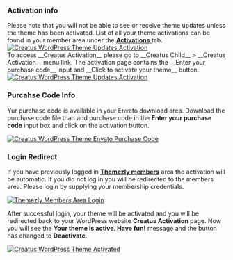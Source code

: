 <div class="thz-notification thz-notification-red thz-align-left">
	<h3 class="thz-notification-title">Activation info</h3>
	<div>Please note that you will not be able to see or receive theme updates unless the theme has been activated. List of all your theme activations can be found in your member area under the 	<a href="https://members.themezly.com/thz/user-activations/"> <b>Activations</b> </a> tab.
	</div>
</div>

<div class="thz-lightbox-gallery" markdown="1">

<div class="thz-doc-image max">
<a class="thz-lightbox mfp-image" href="../../docs-media/activate-creatus.jpg" data-mfp-title="Creatus WordPress Theme Updates Activation" data-modal-size="large">
	<img src="../../docs-media/activate-creatus.jpg" alt="Creatus WordPress Theme Updates Activation" />
</a>
</div>

<div markdown="1">
To access  __Creatus Activation__ please go to __Creatus Child__ >  __Creatus Activation__ menu link. 
The activation page contains the __Enter your purchase code__ input and __Click to activate your theme__ button..

<div class="thz-doc-image">
<a class="thz-lightbox mfp-image" href="../../docs-media/activate-creatus-e.jpg?v=2" data-mfp-title="Creatus WordPress Theme Updates Activation" data-modal-size="large">
	<img src="../../docs-media/activate-creatus-e.jpg?v=2" alt="Creatus WordPress Theme Updates Activation" />
</a>
</div>


### Purcahse Code Info

Yur purchase code is available in your Envato download area. Download the purchase code file than add purchase code in the __Enter your purchase code__ input box and click on the activation button.   

<div class="thz-doc-image">
<a class="thz-lightbox mfp-image" href="../../docs-media/creatus-purchase-code.jpg" data-mfp-title="Creatus WordPress Theme Envato Purchase Code" data-modal-size="large">
	<img src="../../docs-media/creatus-purchase-code.jpg" alt="Creatus WordPress Theme Envato Purchase Code" />
</a>
</div>
 
### Login Redirect


If you have previously logged in __[Themezly members](https://members.themezly.com/)__ area the activation will be automatic. If you did not log in you will be redirected to the members area. Please login by supplying your membership credentials. 

<div class="thz-doc-image">
<a class="thz-lightbox mfp-image" href="../../docs-media/activate-creatus-4.jpg" data-mfp-title="Themezly Members Area Login" data-modal-size="large">
	<img src="../../docs-media/activate-creatus-4.jpg" alt="Themezly Members Area Login" />
</a>
</div>

After  successful login, your theme will be activated and you will be redirected back to your WordPress website __Creatus Activation__ page. Now you will see the __Your theme is active. Have fun!__ message and the button has changed to __Deactivate__. 

<div class="thz-doc-image max">
<a class="thz-lightbox mfp-image" href="../../docs-media/activate-creatus-5.jpg?v=2" data-mfp-title="Creatus WordPress Theme Activated" data-modal-size="large">
	<img src="../../docs-media/activate-creatus-5?v=2.jpg" alt="Creatus WordPress Theme Activated" />
</a>
</div>

</div>



</div>